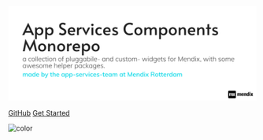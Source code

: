 <!-- ## App Services Cover Page -->

<img src="_media/ASCM-Logov2.png" alt="drawing" width="900"/>
<!-- background color -->

[GitHub](https://github.com/mendixlabs/app-services-components)
[Get Started](#main)

![color](#fff)
